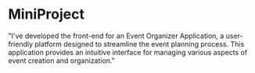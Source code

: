 # MiniProject
"I've developed the front-end for an Event Organizer Application, a user-friendly platform designed to streamline the event planning process. This application provides an intuitive interface for managing various aspects of event creation and organization."


